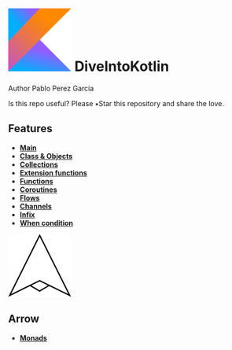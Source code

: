 # ![alt text](img/kotlin.png)  DiveIntoKotlin 

Author Pablo Perez Garcia 

Is this repo useful? Please ⭑Star this repository and share the love.

## Features 

* **[Main](features/src/main/kotlin/another/package/Main.kt)**
* **[Class & Objects](features/src/main/kotlin/ClassAndObjects.kt)**
* **[Collections](features/src/main/kotlin/Collection.kt)**
* **[Extension functions](features/src/main/kotlin/ExtensionFunction.kt)**
* **[Functions](features/src/main/kotlin/Functions.kt)**
* **[Coroutines](features/src/main/kotlin/Coroutines.kt)**
* **[Flows](features/src/main/kotlin/Flows.kt)**
* **[Channels](features/src/main/kotlin/Channels.kt)**
* **[Infix](features/src/main/kotlin/Infix.kt)**
* **[When condition](features/src/main/kotlin/WhenCondition.kt)**

![alt text](img/arrow.png) 

## Arrow 
* **[Monads](features/src/main/kotlin/arrow/MonadsEffects.kt)**

